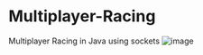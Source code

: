 # Multiplayer-Racing
Multiplayer Racing in Java using sockets
![image](https://user-images.githubusercontent.com/88241822/172415000-470df62a-ab39-4396-8542-dd75cccc1eaa.png)
